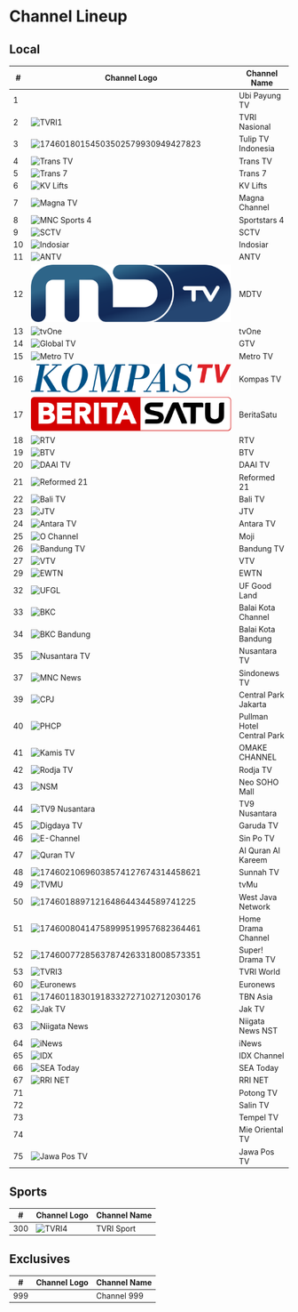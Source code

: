 # Channel Lineup
## Local
\# | Channel Logo | Channel Name
-- | -- | --
1 | | Ubi Payung TV
2 | ![TVRI1](https://upload.wikimedia.org/wikipedia/commons/e/eb/TVRILogo2019.svg) | TVRI Nasional
3 | ![17460180154503502579930949427823](https://github.com/user-attachments/assets/b439e7d3-7d78-4368-8469-326b34d3b614) | Tulip TV Indonesia
4 | ![Trans TV](https://upload.wikimedia.org/wikipedia/id/6/62/Trans_TV_2013.svg) | Trans TV
5 | ![Trans 7](https://upload.wikimedia.org/wikipedia/id/7/79/Trans_7_2013.svg) | Trans 7
6 | ![KV Lifts](https://github.com/user-attachments/assets/95a5b203-0e69-4df6-aaa6-a3d28ea1352a) | KV Lifts
7 | ![Magna TV](https://upload.wikimedia.org/wikipedia/commons/8/83/MagnaChannel.png) | Magna Channel
8 | ![MNC Sports 4](https://upload.wikimedia.org/wikipedia/commons/a/a4/Sportstars_4.png) | Sportstars 4
9 | ![SCTV](https://upload.wikimedia.org/wikipedia/commons/c/cc/SCTV_Logo.svg) | SCTV
10 | ![Indosiar](https://upload.wikimedia.org/wikipedia/commons/c/c8/Indosiar_2015.svg) | Indosiar
11 | ![ANTV](https://github.com/user-attachments/assets/a721ff00-3370-4951-98d0-d11aeaff38f5) | ANTV
12 | ![NET.](https://github.com/TG635-alt126xA/ExtendedMaster113/raw/refs/heads/main/MDTV_logo.svg) | MDTV
13 | ![tvOne](https://github.com/user-attachments/assets/48e10835-ad8c-4e61-bc18-e1d4e814058c) | tvOne
14 | ![Global TV](https://upload.wikimedia.org/wikipedia/commons/9/9c/GTV_%282017%29.svg) | GTV
15 | ![Metro TV](https://github.com/user-attachments/assets/3ccac20d-a2b8-4fb4-84c6-49370d3eb923) | Metro TV
16 | ![Kompas TV](https://github.com/TG635-alt126xA/ExtendedMaster113/raw/refs/heads/main/KOMPAS_TV_(2017).svg) | Kompas TV
17 | ![IDTV](https://github.com/TG635-alt126xA/ExtendedMaster113/raw/refs/heads/main/BeritaSatu_(Flat).svg) | BeritaSatu
18 | ![RTV](https://github.com/user-attachments/assets/9b39e2ac-b13f-4141-bb80-61cc4fb103ff) | RTV
19 | ![BTV](https://github.com/user-attachments/assets/708b87c7-d902-4f21-8860-e933a10dd3fb) | BTV
20 | ![DAAI TV](https://upload.wikimedia.org/wikipedia/commons/f/fc/DAAI_TV.svg) | DAAI TV
21 | ![Reformed 21](https://upload.wikimedia.org/wikipedia/id/5/57/Reformed21.png) | Reformed 21
22 | ![Bali TV](https://upload.wikimedia.org/wikipedia/id/b/b9/BaliTV_2014.png) | Bali TV
23 | ![JTV](https://upload.wikimedia.org/wikipedia/commons/c/ca/JTV_%28Indonesian_TV_channel%29_2022.svg) | JTV
24 | ![Antara TV](https://upload.wikimedia.org/wikipedia/commons/c/cf/ANTARA_TV.jpg) | Antara TV
25 | ![O Channel](https://upload.wikimedia.org/wikipedia/commons/c/c9/Moji_blue.svg) | Moji
26 | ![Bandung TV](https://upload.wikimedia.org/wikipedia/commons/3/32/Logo_bdg_tv_2016.png) | Bandung TV
27 | ![VTV](https://upload.wikimedia.org/wikipedia/commons/6/6d/VTV_Indonesia_2023.svg) | VTV
29 | ![EWTN](https://upload.wikimedia.org/wikipedia/en/c/c8/EWTN_Logo_and_Wordmark_%282016%29.svg) | EWTN
32 | ![UFGL](https://github.com/user-attachments/assets/e5be7524-d1c1-4a36-b8ae-83417cdc5fe0) | UF Good Land
33 | ![BKC](https://github.com/user-attachments/assets/45a7d189-931d-466c-8bb6-92c5afac3d0f) | Balai Kota Channel
34 | ![BKC Bandung](https://upload.wikimedia.org/wikipedia/id/d/d5/Logo_Balai_Kota_Bandung_Channel.png) | Balai Kota Bandung
35 | ![Nusantara TV](https://upload.wikimedia.org/wikipedia/commons/9/91/Nusantara_TV_Symbol.svg) | Nusantara TV
37 | ![MNC News](https://upload.wikimedia.org/wikipedia/commons/8/83/Sindo_News_TV_%282023%29.svg) | Sindonews TV
39 | ![CPJ](https://upload.wikimedia.org/wikipedia/id/8/8d/Central_Park.svg) | Central Park Jakarta
40 | ![PHCP](https://upload.wikimedia.org/wikipedia/id/f/fb/Pullman_Hotels_and_Resorts.png) | Pullman Hotel Central Park
41 | ![Kamis TV](https://github.com/user-attachments/assets/63457efb-5774-4769-91cc-1262822fbf05) | OMAKE CHANNEL
42 | ![Rodja TV](https://upload.wikimedia.org/wikipedia/id/b/b3/Rodja_TV.png) | Rodja TV
43 | ![NSM](https://upload.wikimedia.org/wikipedia/commons/5/5a/Neo_Soho.svg) | Neo SOHO Mall
44 | ![TV9 Nusantara](https://upload.wikimedia.org/wikipedia/id/e/ed/TV9_Nusantara.png) | TV9 Nusantara
45 | ![Digdaya TV](https://github.com/user-attachments/assets/3af02073-1c1f-4a43-b244-33268d934ca0) | Garuda TV
46 | ![E-Channel](https://upload.wikimedia.org/wikipedia/commons/e/e8/Sin_Po_TV.svg) | Sin Po TV
47 | ![Quran TV](https://upload.wikimedia.org/wikipedia/commons/1/15/%D9%82%D9%86%D8%A7%D8%A9_%D8%A7%D9%84%D9%82%D8%B1%D8%A2%D9%86_%D8%A7%D9%84%D9%83%D8%B1%D9%8A%D9%85.svg) | Al Quran Al Kareem
48 | ![17460210696038574127674314458621](https://github.com/user-attachments/assets/4190e043-11b1-4a86-9e56-27cc52db18b1) | Sunnah TV
49 | ![TVMU](https://upload.wikimedia.org/wikipedia/id/d/d0/TvMu.png) | tvMu
50 | ![1746018897121648644344589741225](https://github.com/user-attachments/assets/9e17eb8b-bbd8-4b0b-b8db-49fb1c00de2d) | West Java Network
51 | ![17460080414758999519957682364461](https://github.com/user-attachments/assets/f7428e39-2528-4050-a525-f9ce199fcf07) | Home Drama Channel
52 | ![17460077285637874263318008573351](https://github.com/user-attachments/assets/cbc830a7-a5f3-4419-a521-2b17f69081b8) | Super! Drama TV
53 | ![TVRI3](https://upload.wikimedia.org/wikipedia/commons/6/64/TVRI-World.svg) | TVRI World
60 | ![Euronews](https://upload.wikimedia.org/wikipedia/commons/4/46/Euronews_2016_logo.svg) | Euronews
61 | ![17460118301918332727102712030176](https://github.com/user-attachments/assets/bf2eef23-882f-48b0-ac19-f2b71be70f5c) | TBN Asia
62 | ![Jak TV](https://upload.wikimedia.org/wikipedia/id/c/cc/Logo_Jak_TV_%282018%29.png) | Jak TV
63 | ![Niigata News](https://github.com/user-attachments/assets/e0db4c58-88d3-4a87-ba3c-7c8e48b75661) | Niigata News NST
64 | ![iNews](https://upload.wikimedia.org/wikipedia/commons/a/a1/INews.svg) | iNews
65 | ![IDX](https://upload.wikimedia.org/wikipedia/commons/c/cb/IDX_Channel.png) | IDX Channel
66 | ![SEA Today](https://upload.wikimedia.org/wikipedia/commons/c/c5/SEA_Today_Indonesia_Logo.png) | SEA Today
67 | ![RRI NET](https://upload.wikimedia.org/wikipedia/commons/7/7b/Logo_RRI_NET_2023.png) | RRI NET
71 | | Potong TV
72 | | Salin TV
73 | | Tempel TV
74 | | Mie Oriental TV
75 | ![Jawa Pos TV](https://upload.wikimedia.org/wikipedia/commons/7/77/Jawa_Pos_TV_2024.svg) | Jawa Pos TV
## Sports
\# | Channel Logo | Channel Name
-- | -- | --
300 | ![TVRI4](https://upload.wikimedia.org/wikipedia/commons/9/9e/TVRI_Sport_2022.svg) | TVRI Sport
## Exclusives
\# | Channel Logo | Channel Name
-- | -- | --
999 | | Channel 999

